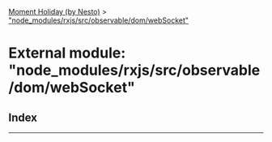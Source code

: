 [Moment Holiday (by Nesto)](../README.md) > ["node_modules/rxjs/src/observable/dom/webSocket"](../modules/_node_modules_rxjs_src_observable_dom_websocket_.md)

# External module: "node_modules/rxjs/src/observable/dom/webSocket"

## Index

---

